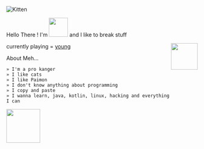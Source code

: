 ![Kitten](/media/2018/08/kitten.jpg "A cute kitten")

Hello There ! I'm <a href="https://t.me/aliciadark"> <img src="https://telegra.ph/file/ac69cdf3feeb1b76c0839.png" width=50px></a> and I like to break stuff


<a><img align=right src="https://telegra.ph/file/aa122096040f3c5005287.gif" width=70px></a>

currently playing = [young](https://open.spotify.com/playlist/5ddLrdKjGR7SLqthbEcoNc?si=A_wkwVhXQHK3ZTe8VrQBfg&utm_source=copy-link)



About Meh...
```
» I'm a pro kanger 
» I like cats
» I like Paimon 
» I don't know anything about programming 
» I copy and paste 
» I wanna learn, java, kotlin, linux, hacking and everything I can 
```





<a><img src="https://media3.giphy.com/media/11lxCeKo6cHkJy/giphy.gif" width=89></a>



